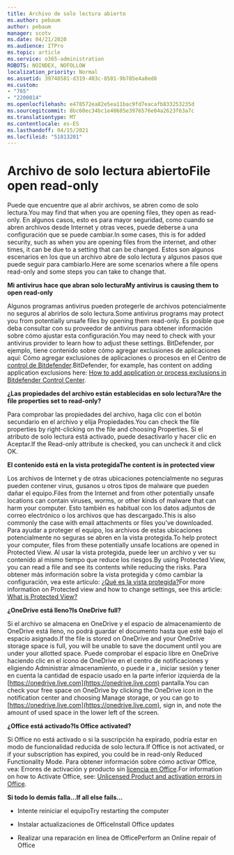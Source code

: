```yaml
---
title: Archivo de solo lectura abierto
ms.author: pebaum
author: pebaum
manager: scotv
ms.date: 04/21/2020
ms.audience: ITPro
ms.topic: article
ms.service: o365-administration
ROBOTS: NOINDEX, NOFOLLOW
localization_priority: Normal
ms.assetid: 39748581-d319-403c-8501-9b785e4a0ed8
ms.custom:
- "765"
- "2200014"
ms.openlocfilehash: e478572ea82e5ea11bac9fd7eacafb833253235d
ms.sourcegitcommit: 8bc60ec34bc1e40685e3976576e04a2623f63a7c
ms.translationtype: MT
ms.contentlocale: es-ES
ms.lasthandoff: 04/15/2021
ms.locfileid: "51813201"
---
```

# <a name="file-open-read-only"></a><span data-ttu-id="e3b7c-102">Archivo de solo lectura abierto</span><span class="sxs-lookup"><span data-stu-id="e3b7c-102">File open read-only</span></span>

<span data-ttu-id="e3b7c-103">Puede que encuentre que al abrir archivos, se abren como de solo lectura.</span><span class="sxs-lookup"><span data-stu-id="e3b7c-103">You may find that when you are opening files, they open as read-only.</span></span> <span data-ttu-id="e3b7c-104">En algunos casos, esto es para mayor seguridad, como cuando se abren archivos desde Internet y otras veces, puede deberse a una configuración que se puede cambiar.</span><span class="sxs-lookup"><span data-stu-id="e3b7c-104">In some cases, this is for added security, such as when you are opening files from the internet, and other times, it can be due to a setting that can be changed.</span></span> <span data-ttu-id="e3b7c-105">Estos son algunos escenarios en los que un archivo abre de solo lectura y algunos pasos que puede seguir para cambiarlo.</span><span class="sxs-lookup"><span data-stu-id="e3b7c-105">Here are some scenarios where a file opens read-only and some steps you can take to change that.</span></span>
  
 <span data-ttu-id="e3b7c-106">**Mi antivirus hace que abran solo lectura**</span><span class="sxs-lookup"><span data-stu-id="e3b7c-106">**My antivirus is causing them to open read-only**</span></span>
  
<span data-ttu-id="e3b7c-107">Algunos programas antivirus pueden protegerle de archivos potencialmente no seguros al abrirlos de solo lectura.</span><span class="sxs-lookup"><span data-stu-id="e3b7c-107">Some antivirus programs may protect you from potentially unsafe files by opening them read-only.</span></span> <span data-ttu-id="e3b7c-108">Es posible que deba consultar con su proveedor de antivirus para obtener información sobre cómo ajustar esta configuración.</span><span class="sxs-lookup"><span data-stu-id="e3b7c-108">You may need to check with your antivirus provider to learn how to adjust these settings.</span></span> <span data-ttu-id="e3b7c-109">BitDefender, por ejemplo, tiene contenido sobre cómo agregar exclusiones de aplicaciones aquí: Cómo agregar exclusiones de aplicaciones o procesos en el Centro de [control de Bitdefender](https://aka.ms/AA6098i).</span><span class="sxs-lookup"><span data-stu-id="e3b7c-109">BitDefender, for example, has content on adding application exclusions here: [How to add application or process exclusions in Bitdefender Control Center](https://aka.ms/AA6098i).</span></span>
  
 <span data-ttu-id="e3b7c-110">**¿Las propiedades del archivo están establecidas en solo lectura?**</span><span class="sxs-lookup"><span data-stu-id="e3b7c-110">**Are the file properties set to read-only?**</span></span>
  
<span data-ttu-id="e3b7c-111">Para comprobar las propiedades del archivo, haga clic con el botón secundario en el archivo y elija Propiedades.</span><span class="sxs-lookup"><span data-stu-id="e3b7c-111">You can check the file properties by right-clicking on the file and choosing Properties.</span></span> <span data-ttu-id="e3b7c-112">Si el atributo de solo lectura está activado, puede desactivarlo y hacer clic en Aceptar.</span><span class="sxs-lookup"><span data-stu-id="e3b7c-112">If the Read-only attribute is checked, you can uncheck it and click OK.</span></span>
  
 <span data-ttu-id="e3b7c-113">**El contenido está en la vista protegida**</span><span class="sxs-lookup"><span data-stu-id="e3b7c-113">**The content is in protected view**</span></span>
  
<span data-ttu-id="e3b7c-114">Los archivos de Internet y de otras ubicaciones potencialmente no seguras pueden contener virus, gusanos u otros tipos de malware que pueden dañar el equipo.</span><span class="sxs-lookup"><span data-stu-id="e3b7c-114">Files from the Internet and from other potentially unsafe locations can contain viruses, worms, or other kinds of malware that can harm your computer.</span></span> <span data-ttu-id="e3b7c-115">Esto también es habitual con los datos adjuntos de correo electrónico o los archivos que has descargado.</span><span class="sxs-lookup"><span data-stu-id="e3b7c-115">This is also commonly the case with email attachments or files you've downloaded.</span></span> <span data-ttu-id="e3b7c-116">Para ayudar a proteger el equipo, los archivos de estas ubicaciones potencialmente no seguras se abren en la vista protegida.</span><span class="sxs-lookup"><span data-stu-id="e3b7c-116">To help protect your computer, files from these potentially unsafe locations are opened in Protected View.</span></span> <span data-ttu-id="e3b7c-117">Al usar la vista protegida, puede leer un archivo y ver su contenido al mismo tiempo que reduce los riesgos.</span><span class="sxs-lookup"><span data-stu-id="e3b7c-117">By using Protected View, you can read a file and see its contents while reducing the risks.</span></span> <span data-ttu-id="e3b7c-118">Para obtener más información sobre la vista protegida y cómo cambiar la configuración, vea este artículo: [¿Qué es la vista protegida?](https://support.office.com/article/d6f09ac7-e6b9-4495-8e43-2bbcdbcb6653)</span><span class="sxs-lookup"><span data-stu-id="e3b7c-118">For more information on Protected view and how to change settings, see this article: [What is Protected View?](https://support.office.com/article/d6f09ac7-e6b9-4495-8e43-2bbcdbcb6653)</span></span>
  
 <span data-ttu-id="e3b7c-119">**¿OneDrive está lleno?**</span><span class="sxs-lookup"><span data-stu-id="e3b7c-119">**Is OneDrive full?**</span></span>
  
<span data-ttu-id="e3b7c-120">Si el archivo se almacena en OneDrive y el espacio de almacenamiento de OneDrive está lleno, no podrá guardar el documento hasta que esté bajo el espacio asignado.</span><span class="sxs-lookup"><span data-stu-id="e3b7c-120">If the file is stored on OneDrive and your OneDrive storage space is full, you will be unable to save the document until you are under your allotted space.</span></span> <span data-ttu-id="e3b7c-121">Puede comprobar el espacio libre en OneDrive haciendo clic en el icono de OneDrive en el centro de notificaciones y eligiendo Administrar almacenamiento, o puede ir a , iniciar sesión y tener en cuenta la cantidad de espacio usado en la parte inferior izquierda de la [https://onedrive.live.com](https://onedrive.live.com) pantalla.</span><span class="sxs-lookup"><span data-stu-id="e3b7c-121">You can check your free space on OneDrive by clicking the OneDrive icon in the notification center and choosing Manage storage, or you can go to [https://onedrive.live.com](https://onedrive.live.com), sign in, and note the amount of used space in the lower left of the screen.</span></span>
  
 <span data-ttu-id="e3b7c-122">**¿Office está activado?**</span><span class="sxs-lookup"><span data-stu-id="e3b7c-122">**Is Office activated?**</span></span>
  
<span data-ttu-id="e3b7c-123">Si Office no está activado o si la suscripción ha expirado, podría estar en modo de funcionalidad reducida de solo lectura.</span><span class="sxs-lookup"><span data-stu-id="e3b7c-123">If Office is not activated, or if your subscription has expired, you could be in read-only Reduced Functionality Mode.</span></span> <span data-ttu-id="e3b7c-124">Para obtener información sobre cómo activar Office, vea: Errores de activación y producto sin [licencia en Office](https://support.office.com/article/0d23d3c0-c19c-4b2f-9845-5344fedc4380).</span><span class="sxs-lookup"><span data-stu-id="e3b7c-124">For information on how to Activate Office, see: [Unlicensed Product and activation errors in Office](https://support.office.com/article/0d23d3c0-c19c-4b2f-9845-5344fedc4380).</span></span>
  
 <span data-ttu-id="e3b7c-125">**Si todo lo demás falla...**</span><span class="sxs-lookup"><span data-stu-id="e3b7c-125">**If all else fails...**</span></span>
  
- <span data-ttu-id="e3b7c-126">Intente reiniciar el equipo</span><span class="sxs-lookup"><span data-stu-id="e3b7c-126">Try restarting the computer</span></span>
    
- <span data-ttu-id="e3b7c-127">Instalar actualizaciones de Office</span><span class="sxs-lookup"><span data-stu-id="e3b7c-127">Install Office updates</span></span>
    
- <span data-ttu-id="e3b7c-128">Realizar una reparación en línea de Office</span><span class="sxs-lookup"><span data-stu-id="e3b7c-128">Perform an Online repair of Office</span></span>
    

